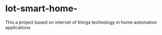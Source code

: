 # Iot-smart-home-
This a project based on internet of things technology in home automation applications 

